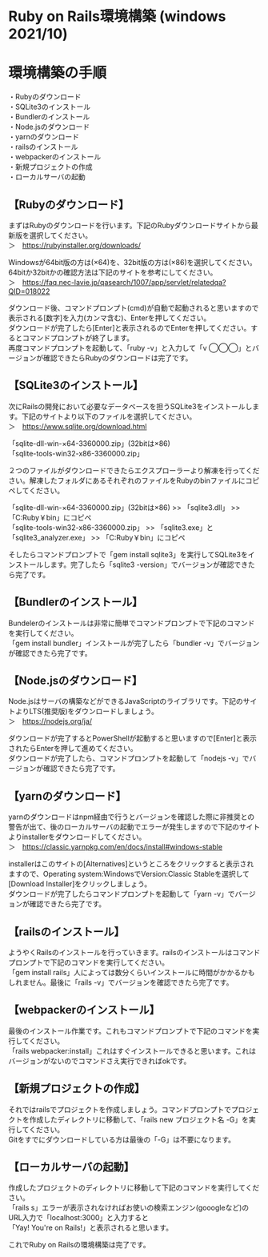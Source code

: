 # Ruby on Rails環境構築 (windows 2021/10)

# 環境構築の手順  
・Rubyのダウンロード  
・SQLite3のインストール  
・Bundlerのインストール  
・Node.jsのダウンロード  
・yarnのダウンロード  
・railsのインストール  
・webpackerのインストール  
・新規プロジェクトの作成  
・ローカルサーバの起動  

## 【Rubyのダウンロード】  
まずはRubyのダウンロードを行います。下記のRubyダウンロードサイトから最新版を選択してください。  
＞　https://rubyinstaller.org/downloads/  

Windowsが64bit版の方は(×64)を、32bit版の方は(×86)を選択してください。64bitか32bitかの確認方法は下記のサイトを参考にしてください。  
＞　https://faq.nec-lavie.jp/qasearch/1007/app/servlet/relatedqa?QID=018022  

ダウンロード後、コマンドプロンプト(cmd)が自動で起動されると思いますので表示される[数字]を入力(カンマ含む)、Enterを押してください。  
ダウンロードが完了したら[Enter]と表示されるのでEnterを押してください。するとコマンドプロンプトが終了します。  
再度コマンドプロンプトを起動して、「ruby -v」と入力して「v ◯◯◯」とバージョンが確認できたらRubyのダウンロードは完了です。  

## 【SQLite3のインストール】  
次にRailsの開発において必要なデータベースを担うSQLite3をインストールします。下記のサイトより以下のファイルを選択してください。  
＞　https://www.sqlite.org/download.html  

「sqlite-dll-win-×64-3360000.zip」(32bitは×86)  
「sqlite-tools-win32-x86-3360000.zip」  

２つのファイルがダウンロードできたらエクスプローラーより解凍を行ってください。解凍したフォルダにあるそれぞれのファイルをRubyのbinファイルにコピペしてください。  

「sqlite-dll-win-×64-3360000.zip」(32bitは×86) >> 「sqlite3.dll」 >> 「C:Ruby￥bin」にコピペ  
「sqlite-tools-win32-x86-3360000.zip」 >> 「sqlite3.exe」と「sqlite3_analyzer.exe」 >> 「C:Ruby￥bin」にコピペ  

そしたらコマンドプロンプトで「gem install sqlite3」を実行してSQLite3をインストールします。完了したら「sqlite3 -version」でバージョンが確認できたら完了です。  

## 【Bundlerのインストール】  
Bundelerのインストールは非常に簡単でコマンドプロンプトで下記のコマンドを実行してください。  
「gem install bundler」インストールが完了したら「bundler -v」でバージョンが確認できたら完了です。  

## 【Node.jsのダウンロード】  
Node.jsはサーバの構築などができるJavaScriptのライブラリです。下記のサイトよりLTS(推奨版)をダウンロードしましょう。  
＞　https://nodejs.org/ja/  

ダウンロードが完了するとPowerShellが起動すると思いますので[Enter]と表示されたらEnterを押して進めてください。  
ダウンロードが完了したら、コマンドプロンプトを起動して「nodejs -v」でバージョンが確認できたら完了です。  

## 【yarnのダウンロード】  
yarnのダウンロードはnpm経由で行うとバージョンを確認した際に非推奨との警告が出て、後のローカルサーバの起動でエラーが発生しますので下記のサイトよりinstallerをダウンロードしてください。  
＞　https://classic.yarnpkg.com/en/docs/install#windows-stable  

installerはこのサイトの[Alternatives]というところをクリックすると表示されますので、Operating system:WindowsでVersion:Classic Stableを選択して[Download Installer]をクリックしましょう。  
ダウンロードが完了したらコマンドプロンプトを起動して「yarn -v」でバージョンが確認できたら完了です。  

## 【railsのインストール】  
ようやくRailsのインストールを行っていきます。railsのインストールはコマンドプロンプトで下記のコマンドを実行してください。  
「gem install rails」人によっては数分くらいインストールに時間がかかるかもしれません。最後に「rails -v」でバージョンを確認できたら完了です。  

## 【webpackerのインストール】  
最後のインストール作業です。これもコマンドプロンプトで下記のコマンドを実行してください。  
「rails webpacker:install」これはすぐインストールできると思います。これはバージョンがないのでコマンドさえ実行できればokです。  

## 【新規プロジェクトの作成】  
それではrailsでプロジェクトを作成しましょう。コマンドプロンプトでプロジェクトを作成したディレクトリに移動して、「rails new プロジェクト名 -G」を実行してください。  
Gitをすでにダウンロードしている方は最後の「-G」は不要になります。  

## 【ローカルサーバの起動】  
作成したプロジェクトのディレクトリに移動して下記のコマンドを実行してください。  
「rails s」エラーが表示されなければお使いの検索エンジン(gooogleなど)のURL入力で「localhost:3000」と入力すると  
「Yay! You're on Rails!」と表示されると思います。  


これでRuby on Railsの環境構築は完了です。
